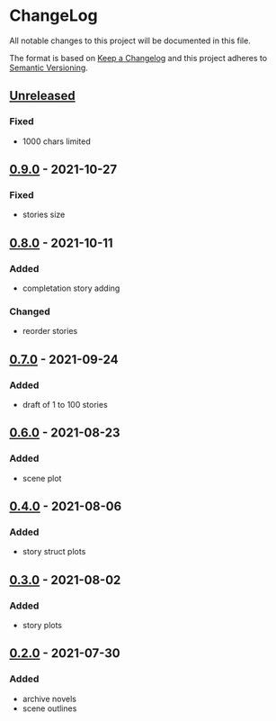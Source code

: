 # ChangeLog
All notable changes to this project will be documented in this file.

The format is based on [Keep a Changelog](http://keepachangelog.com/en/1.0.0/)
and this project adheres to [Semantic Versioning](http://semver.org/spec/v2.0.0.html).

## [Unreleased]

### Fixed
- 1000 chars limited

## [0.9.0] - 2021-10-27
### Fixed
- stories size

## [0.8.0] - 2021-10-11
### Added
- completation story adding
### Changed
- reorder stories

## [0.7.0] - 2021-09-24
### Added
- draft of 1 to 100 stories

## [0.6.0] - 2021-08-23
### Added
- scene plot

## [0.4.0] - 2021-08-06
### Added
- story struct plots

## [0.3.0] - 2021-08-02
### Added
- story plots

## [0.2.0] - 2021-07-30
### Added
- archive novels
- scene outlines

[Unreleased]: https://github.com/NovelBox/1000moji-novels/compare/v0.9.0...HEAD
[0.9.0]: https://github.com/NovelBox/1000moji-novels/releases/v0.9.0
[0.8.0]: https://github.com/NovelBox/1000moji-novels/releases/v0.8.0
[0.7.0]: https://github.com/NovelBox/1000moji-novels/releases/v0.7.0
[0.6.0]: https://github.com/NovelBox/1000moji-novels/releases/v0.6.0
[0.4.0]: https://github.com/NovelBox/1000moji-novels/releases/v0.4.0
[0.3.0]: https://github.com/NovelBox/1000moji-novels/releases/v0.3.0
[0.2.0]: https://github.com/NovelBox/1000moji-novels/releases/v0.2.0
[0.1.0]: https://github.com/NovelBox/1000moji-novels/releases/v0.1.0
